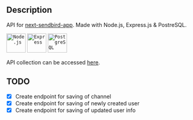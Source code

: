 ## Description

API for [next-sendbird-app](https://github.com/amaimasque/next-sendbird-app). Made with Node.js, Express.js & PostreSQL.

<div>
	<code><img width="50" src="https://user-images.githubusercontent.com/25181517/183568594-85e280a7-0d7e-4d1a-9028-c8c2209e073c.png" alt="Node.js" title="Node.js"/></code>
	<code><img width="50" src="https://user-images.githubusercontent.com/25181517/183859966-a3462d8d-1bc7-4880-b353-e2cbed900ed6.png" alt="Express" title="Express"/></code>
	<code><img width="50" src="https://user-images.githubusercontent.com/25181517/117208740-bfb78400-adf5-11eb-97bb-09072b6bedfc.png" alt="PostgreSQL" title="PostgreSQL"/></code>
</div>

API collection can be accessed [here](https://www.postman.com/mission-geoscientist-85089642/workspace/ami-s-public-apis/collection/31191383-e00fba9e-ed3b-4cc6-a813-d68db3bd30ca?action=share&creator=31191383).

## TODO

- [x]   Create endpoint for saving of channel
- [x]   Create endpoint for saving of newly created user
- [x]   Create endpoint for saving of updated user info

